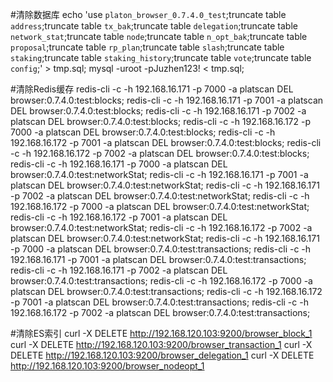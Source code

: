 #清除数据库
echo 'use `platon_browser_0.7.4.0_test`;truncate table `address`;truncate table `tx_bak`;truncate table `delegation`;truncate table `network_stat`;truncate table `node`;truncate table `n_opt_bak`;truncate table `proposal`;truncate table `rp_plan`;truncate table `slash`;truncate table `staking`;truncate table `staking_history`;truncate table `vote`;truncate table `config`;' > tmp.sql;
mysql -uroot -pJuzhen123! < tmp.sql;

#清除Redis缓存
redis-cli -c -h 192.168.16.171 -p 7000 -a platscan DEL browser:0.7.4.0:test:blocks;
redis-cli -c -h 192.168.16.171 -p 7001 -a platscan DEL browser:0.7.4.0:test:blocks;
redis-cli -c -h 192.168.16.171 -p 7002 -a platscan DEL browser:0.7.4.0:test:blocks;
redis-cli -c -h 192.168.16.172 -p 7000 -a platscan DEL browser:0.7.4.0:test:blocks;
redis-cli -c -h 192.168.16.172 -p 7001 -a platscan DEL browser:0.7.4.0:test:blocks;
redis-cli -c -h 192.168.16.172 -p 7002 -a platscan DEL browser:0.7.4.0:test:blocks;
redis-cli -c -h 192.168.16.171 -p 7000 -a platscan DEL browser:0.7.4.0:test:networkStat;
redis-cli -c -h 192.168.16.171 -p 7001 -a platscan DEL browser:0.7.4.0:test:networkStat;
redis-cli -c -h 192.168.16.171 -p 7002 -a platscan DEL browser:0.7.4.0:test:networkStat;
redis-cli -c -h 192.168.16.172 -p 7000 -a platscan DEL browser:0.7.4.0:test:networkStat;
redis-cli -c -h 192.168.16.172 -p 7001 -a platscan DEL browser:0.7.4.0:test:networkStat;
redis-cli -c -h 192.168.16.172 -p 7002 -a platscan DEL browser:0.7.4.0:test:networkStat;
redis-cli -c -h 192.168.16.171 -p 7000 -a platscan DEL browser:0.7.4.0:test:transactions;
redis-cli -c -h 192.168.16.171 -p 7001 -a platscan DEL browser:0.7.4.0:test:transactions;
redis-cli -c -h 192.168.16.171 -p 7002 -a platscan DEL browser:0.7.4.0:test:transactions;
redis-cli -c -h 192.168.16.172 -p 7000 -a platscan DEL browser:0.7.4.0:test:transactions;
redis-cli -c -h 192.168.16.172 -p 7001 -a platscan DEL browser:0.7.4.0:test:transactions;
redis-cli -c -h 192.168.16.172 -p 7002 -a platscan DEL browser:0.7.4.0:test:transactions;

#清除ES索引
curl -X DELETE http://192.168.120.103:9200/browser_block_1
curl -X DELETE http://192.168.120.103:9200/browser_transaction_1
curl -X DELETE http://192.168.120.103:9200/browser_delegation_1
curl -X DELETE http://192.168.120.103:9200/browser_nodeopt_1